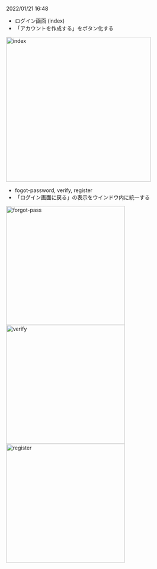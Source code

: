 2022/01/21 16:48
- ログイン画面 (index)
- 「アカウントを作成する」をボタン化する
<img width="390" alt="index" src="https://user-images.githubusercontent.com/87065360/151087236-6fb80d21-1e37-4576-817c-874bea2a9d28.PNG">

- fogot-password, verify, register
- 「ログイン画面に戻る」の表示をウインドウ内に統一する
<img width="320" alt="forgot-pass" src="https://user-images.githubusercontent.com/87065360/151087099-b7f1dfe0-82d0-477e-8baa-09daad8822e1.PNG">
<img width="320" alt="verify" src="https://user-images.githubusercontent.com/87065360/151087107-2f7540d7-88b1-42d5-9e32-1478cc78b037.PNG">
<img width="320" alt="register" src="https://user-images.githubusercontent.com/87065360/151087327-3f7518d5-6204-417d-a313-3f7dcb7af78b.PNG">
